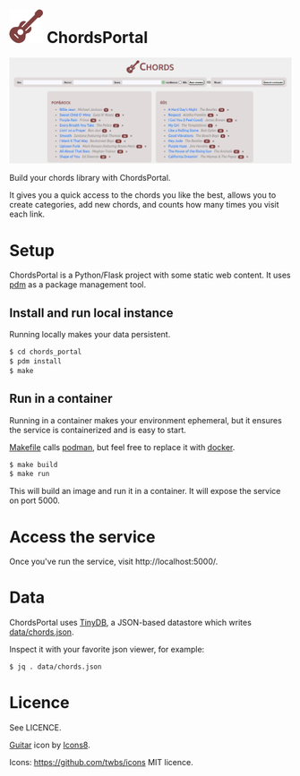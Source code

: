 # ![guitar logo](chords_portal/static/icons8-guitar-60-804040.png) ChordsPortal

![ChordsPortal web page](docs/images/show.png)

Build your chords library with ChordsPortal.

It gives you a quick access to the chords you like the best, allows you to create categories, add new chords, and
counts how many times you visit each link.

# Setup

ChordsPortal is a Python/Flask project with some static web content. It uses [pdm](https://github.com/pdm-project/pdm) as a package management tool.


## Install and run local instance

Running locally makes your data persistent.

```bash
$ cd chords_portal
$ pdm install
$ make
```

## Run in a container

Running in a container makes your environment ephemeral, but it ensures the service is containerized
and is easy to start.

[Makefile](Makefile) calls [podman](https://docs.podman.io/en/latest/), but
feel free to replace it with [docker](https://docs.docker.com/get-started/02_our_app/).

```bash
$ make build
$ make run
```

This will build an image and run it in a container. It will expose the service on port 5000.

# Access the service

Once you've run the service, visit http://localhost:5000/.

# Data

ChordsPortal uses [TinyDB](https://tinydb.readthedocs.io/en/latest/), a JSON-based datastore which writes [data/chords.json](data/chords.json).

Inspect it with your favorite json viewer, for example:

```bash
$ jq . data/chords.json
```

# Licence

See LICENCE.

[Guitar](https://icons8.com/icon/28KRSpIphgw4/guitar) icon by [Icons8](https://icons8.com).

Icons: https://github.com/twbs/icons MIT licence.
